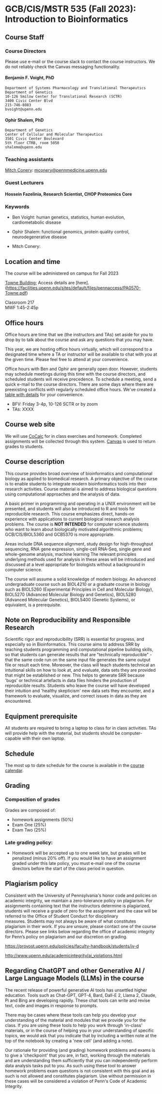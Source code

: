 # GCB/CIS/MSTR 535 (Fall 2023): Introduction to Bioinformatics

## Course Staff

### Course Directors

Please use e-mail or the course slack to contact the course instructors.
We do not reliably check the Canvas messaging functionality.

#### Benjamin F. Voight, PhD
    Department of Systems Pharmacology and Translational Therapeutics
    Department of Genetics
    10-126 Smilow Center for Translational Research (SCTR)
    3400 Civic Center Blvd
    215-746-8083
    bvoight@upenn.edu

#### Ophir Shalem, PhD
    Department of Genetics
    Center of Cellular and Molecular Therapeutics
    3501 Civic Center Boulevard
    5th floor CTRB, room 5050
    shalemo@upenn.edu

### Teaching assistants

[Mitch Conery](mailto:mconery@pennmedicine.upenn.edu ): mconery@pennmedicine.upenn.edu 

### Guest Lecturers

#### Hossein Fazelinia, Research Scientist, CHOP Proteomics Core

### Keywords

* Ben Voight: human genetics, statistics, human evolution, cardiometabolic disease
* Ophir Shalem: functional genomics, protein quality control, neurodegenerative disease

* Mitch Conery: 

## Location and time
The course will be administered on campus for Fall 2023

[Towne Building](https://goo.gl/maps/uoVt4vjryf8ecv2Q9); Access details are [here].(https://facilities.upenn.edu/sites/default/files/pennaccess/PA0570-Towne.pdf)

Classroom 217  
MWF 1:45-2:45p  

## Office hours

Office hours are time that we (the instructors and TAs) set aside for you to 
drop by to talk about the course and ask any questions that you may have.

This year, we are hosting office hours virtually, which will correspond to a
designated time where a TA or instructor will be available to chat with you
at the given time. Please feel free to attend at your convenience.

Office hours with Ben and Ophir are generally open door. However, students may
schedule meetings during this time with the course directors, and scheduled
students will receive precedence. To schedule a meeting, send a quick e-mail to
the course directors. There are some days where there are preexisting conflicts
with regularly scheduled office hours. We've created a 
[table with details](https://github.com/bvoight/GCB535/blob/master/OfficeHours.md)
for your convenience.

* BFV: Friday 3-4p, 10-126 SCTR or by zoom
* TAs: XXXX

## Course web site

We will use [CoCalc](https://cocalc.com/) for in class exercises
and homework. Completed assignments will be collected through this system.
[Canvas](https://upenn.instructure.com/) is used to return grades to students.

## Course description

This course provides broad overview of bioinformatics and computational biology
as applied to biomedical research. A primary objective of the course is to
enable students to integrate modern bioinformatics tools into their research
activities. Course material is aimed to address biological questions using
computational approaches and the analysis of data.

A basic primer in programming and operating in a UNIX environment will be
presented, and students will also be introduced to R and tools for
reproducible research. This course emphasizes direct, hands-on experience with
applications to current biological research analysis problems. The course is **NOT
INTENDED** for computer science students who want to learn about biologically
motivated algorithmic problems; GCB/CIS/BIOL5360 and GCB5370 is more appropriate.

Areas include DNA sequence alignment, study design for high-throughput sequencing, 
RNA gene expression, single-cell RNA-Seq, single gene and whole-genome analysis, 
machine learning The relevant principles underlying methods used for analysis in these 
areas will be introduced and discussed at a level appropriate for biologists without a 
background  in computer science.

The course will assume a solid knowledge of modern biology. An advanced
undergraduate course such as BIOL4210 or a graduate course in biology such as
BIOL5260 (Experimental Principles in Cell and Molecular Biology), BIOL5270
(Advanced Molecular Biology and Genetics), BIOL5280 (Advanced Molecular
Genetics), BIOL5400 (Genetic Systems), or equivalent, is a prerequisite.

## Note on Reproducibility and Responsible Research
Scientific rigor and reproducibility (SRR) is essential for progress, and especially so in 
Bioinformatics. This course aims to address SRR by teaching students programming
and computational pipeline building skills, so that students can generate results that are
"technically reproducible" - that the same code run on the same input file generates
the same output file or result each time. Moreover, the class will teach students
technical an intuitional skills on how to look at, and evaluate, data sets they are 
provided that might be established or new. This helps to generate SRR because 'bugs'
or technical artefacts in data files hinders the production of reproducible results. 
Students who leave the course will have developed their intuition and 'healthy skepticism'
new data sets they encounter, and a framework to evaluate, visualize, and correct
issues in data as they are encountered.

## Equipment prerequisite

All students are required to bring a laptop to class for in class activities.
TAs will provide help with the material, but students should be computer-capable
with their own laptop.

## Schedule

The most up to date schedule for the course is available in the [course
calendar](https://github.com/bvoight/GCB535/blob/master/Course_Calendar.md).

## Grading

### Composition of grades

Grades are composed of:

* homework assignments (50%)
* Exam One (25%)
* Exam Two (25%)

### Late grading policy:

* Homework will be accepted up to one week late, but grades will be penalized 
(minus 20% off). If you would like to have an assignment graded under this late policy, 
you must e-mail one of the course directors before the start of the class period in question.

## Plagiarism policy

Consistent with the University of Pennsylvania's honor code and policies on
academic integrity, we maintain a zero-tolerance policy on plagiarism. For
assignments containing text that the instructors determine is plagiarized,
students will receive a grade of zero for the assignment and the case will be
referred to the Office of Student Conduct for disciplinary measures. Students
may not always be aware of what constitutes plagiarism in their work. If you are
unsure, please contact one of the course directors. Please see links below
regarding the office of academic integrity for Penn’s policy on plagiarism and
our discretion on grading.

https://provost.upenn.edu/policies/faculty-handbook/students/iv-d

http://www.upenn.edu/academicintegrity/ai_violations.html

## Regarding ChatGPT and other Generative AI / Large Language Models (LLMs) in the course
The recent release of powerful generative AI tools has unsettled higher education. Tools such as Chat-GPT, GPT-4, Bard, Dall-E 2, Llama 2, Claude, Pi and Bing are developing rapidly. These chat tools can write and revise text, code and images in response to prompts.

There may be cases where these tools can help you develop your understanding of the material and modules that we provide you for the class. If you are using these tools to help you work through 'in-class' materials, or in the course of helping you in your understanding of specific topics, we would ask that you indicate that by including a written note at the top of the notebook by creating a 'new cell' (and adding a note).

Our rationale for providing (and grading) homework problems and exams is to give a 'checkpoint' that you are, in fact, working through the materials and are understanding them sufficiently that you can independently perform data analysis tasks put to you. As such using these tool to answer homework problems exam questions is not consistent with this goal and as such is not allowed and constitutes plagiarism. Use without permission in these cases will be considered a violation of Penn's Code of Academic Integrity.

